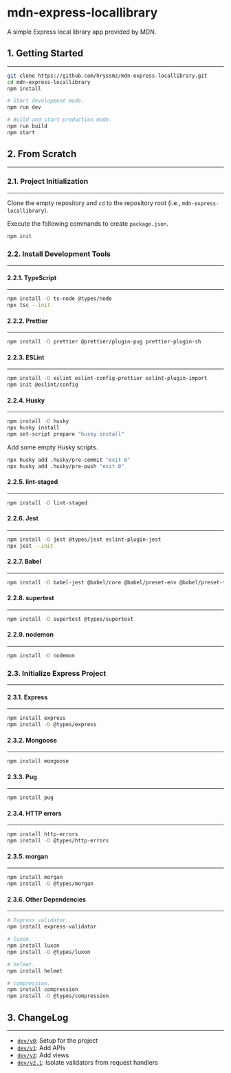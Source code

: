 # mdn-express-locallibrary

A simple Express local library app provided by MDN.

## 1. Getting Started

---

```bash
git clone https://github.com/hryssmz/mdn-express-locallibrary.git
cd mdn-express-locallibrary
npm install

# Start development mode.
npm run dev

# Build and start production mode.
npm run build
npm start
```

## 2. From Scratch

---

### 2.1. Project Initialization

---

Clone the empty repository and `cd` to the repository root (i.e., `mdn-express-locallibrary`).

Execute the following commands to create `package.json`.

```bash
npm init
```

### 2.2. Install Development Tools

---

#### 2.2.1. TypeScript

---

```bash
npm install -D ts-node @types/node
npx tsc --init
```

#### 2.2.2. Prettier

---

```bash
npm install -D prettier @prettier/plugin-pug prettier-plugin-sh
```

#### 2.2.3. ESLint

---

```bash
npm install -D eslint eslint-config-prettier eslint-plugin-import
npm init @eslint/config
```

#### 2.2.4. Husky

---

```bash
npm install -D husky
npx husky install
npm set-script prepare "husky install"
```

Add some empty Husky scripts.

```bash
npx husky add .husky/pre-commit "exit 0"
npx husky add .husky/pre-push "exit 0"
```

#### 2.2.5. lint-staged

---

```bash
npm install -D lint-staged
```

#### 2.2.6. Jest

---

```bash
npm install -D jest @types/jest eslint-plugin-jest
npx jest --init
```

#### 2.2.7. Babel

---

```bash
npm install -D babel-jest @babel/core @babel/preset-env @babel/preset-typescript
```

#### 2.2.8. supertest

---

```bash
npm install -D supertest @types/supertest
```

#### 2.2.9. nodemon

---

```bash
npm install -D nodemon
```

### 2.3. Initialize Express Project

---

#### 2.3.1. Express

---

```bash
npm install express
npm install -D @types/express
```

#### 2.3.2. Mongoose

---

```bash
npm install mongoose
```

#### 2.3.3. Pug

---

```bash
npm install pug
```

#### 2.3.4. HTTP errors

---

```bash
npm install http-errors
npm install -D @types/http-errors
```

#### 2.3.5. morgan

---

```bash
npm install morgan
npm install -D @types/morgan
```

#### 2.3.6. Other Dependencies

---

```bash
# Express validator.
npm install express-validator

# luxon.
npm install luxon
npm install -D @types/luxon

# helmet.
npm install helmet

# compression.
npm install compression
npm install -D @types/compression
```

## 3. ChangeLog

---

- [`dev/v0`](https://github.com/hryssmz/mdn-express-locallibrary/commit/966326c4740830915d88285d35a073ba85927d9c): Setup for the project
- [`dev/v1`](https://github.com/hryssmz/mdn-express-locallibrary/commit/9b1ad5d760514b8b36c5dba14dd2264e5818eb7e): Add APIs
- [`dev/v2`](https://github.com/hryssmz/mdn-express-locallibrary/commit/fd6af18ae7126623dce15722297af5e2ca365bd6): Add views
- [`dev/v2.1`](https://github.com/hryssmz/mdn-express-locallibrary/commit/114feaa2de1817bcc9413e4932a4cf16bdf8c6f6): Isolate validators from request handlers
